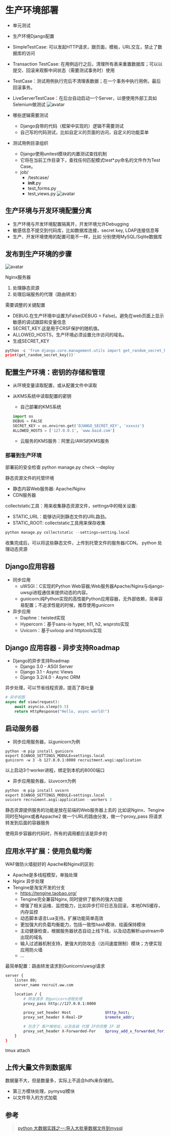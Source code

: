 # 生产环境部署
-   单元测试
-   生产环境Django配置

-   SimpleTestCase: 可以发起HTTP请求，跟页面，模板，URL交互，禁止了数据库的访问
-   Transaction TestCase: 在用例运行之后，清理所有表来重置数据库；可以以提交、回滚来观察中间状态（需要测试事务时）使用
-   TestCase：测试用例执行完后不清理表数据；在一个事务中执行用例，最后回滚事务。
-   LiveServerTestCase：在后台自动启动一个Server，以便使用外部工具如Selenium做测试
![avatar](./unitest.jpg)

-   哪些逻辑需要测试
    -   Django自带的代码（框架中实现的）逻辑不需要测试
    -   自己写的代码测试，比如自定义的页面的访问，自定义的功能菜单

-   测试用例目录组织
    -   Django使用unitest模块的内置测试查找机制
    -   它将在当前工作目录下，查找任何匹配模式test*.py命名的文件作为Test Case。
    -   job/
        -   /testcase/
        -   __init__.py
        -   test_forms.py
        -   test_views.py
![avatar](./unitest2.jpg)

## 生产环境与开发环境配置分离
-   生产环境与开发环境配置隔离开，开发环境允许Debugging
-   敏感信息不提交到代码库，比如数据库连接，secret key, LDAP连接信息等
-   生产、开发环境使用的配置可能不一样，比如 分别使用MySQL/Sqlite数据库

## 发布到生产环境的步骤
![avatar](./deploy1.jpg)

Nginx服务器
1.  处理静态资源
2.  处理后端服务的代理（路由转发）

需要调整的关键配置
-   DEBUG.在生产环境中设置为False(DEBUG = False)。避免在web页面上显示敏感的调试跟踪和变量信息
-   SECRET_KEY.这是用于CRSF保护的随机值。
-   ALLOWED_HOSTS，生产环境必须设置允许访问的域名。
-   生成SECRET_KEY
```python
python -c 'from django.core.management.utils import get_random_secret_key;
print(get_random_secret_key())'
```

## 配置生产环境：密钥的存储和管理
-   从环境变量读取配置，或从配置文件中读取
-   从KMS系统中读取配置的密钥
    -   自己部署的KMS系统
    ```python
    import os
    DEBUG = FALSE
    SECRET_KEY = os.environ.get('DJANGO_SECRET_KEY', 'xxxxzz')
    ALLOWED_HOSTS = ['127.0.0.1', 'www.baid.com']
    ```

    -   云服务的KMS服务：阿里云/AWS的KMS服务

### 部署到生产环境
部署前的安全检查
python manage.py check --deploy

静态资源文件的托管环境
-   静态内容Web服务器: Apache/Nginx
-   CDN服务器

collectstatic工具：用来收集静态资源文件，settings中的相关设置:
-   STATIC_URL：能够访问到静态文件的URL路劲。
-   STATIC_ROOT: collectstatic工具用来保存收集

```python
python manage.py collectstatic --settings=setting.local
```
收集完成后，可以将这些静态文件，上传到托管文件的服务器/CDN。
python 处理动态资源

## Django应用容器
-   同步应用
    -   uWSGI：C实现的Python Web容器;Web服务器Apache/Nginx与django-uwsgi进程通信来提供动态的内容。
    -   gunicorn:纯Python实现的高性能Python应用容器，无外部依赖，简单容易配置；不追求性能的时候，推荐使用gunicorn
-   异步应用
    -   Daphne：twisted实现
    -   Hypercorn：基于sans-io hyper, h11, h2, wsproto实现
    -   Uvicorn：基于uvloop and httptools实现

## Django 应用容器 - 异步支持Roadmap
-   Django的异步支持Roadmap
    -   Django 3.0 - ASGI Server
    -   Django 3.1 - Async Views
    -   Django 3.2/4.0 - Async ORM

异步处理，可以节省线程资源，提高了吞吐量
```python
# 异步视图
async def view(request):
    await asyncio.sleep(0.5)
    return HttpResponse("Hello, async world!")

```

## 启动服务器
-   同步应用服务器，以gunicorn为例
```
python -m pip install gunicorn
export DJANGO_SETTINGS_MODULE=settings.local
gunicorn -w 3 -b 127.0.0.1:8000 recruitment.wsgi:application
```
以上启动3个worker进程，绑定到本机的8000端口

-   异步应用服务器，以uvcorn为例
```python
python -m pip install uvcorn
export DJANGO_SETTINGS_MODULE=settings.local
uvicorn recruiment.asgi:application --workers 3
```

静态资源提供服务的功能是放在前端的Web服务器上去的
比如说Nginx、Tengine
同时在Nginx或者Appache2
做一个URL的路由分发，做一个proxy_pass
将请求转发到后面的容器服务

<!-- django_prometheus的作用是啥 -->
使用异步容器的代码时，所有的调用都应该是异步的


## 应用水平扩展：使用负载均衡
WAF做防火墙挺好的
Apache和Nginx的区别:
-   Apache是多线程模型，单独处理
-   Nginx 异步处理
-   Tengine是淘宝开发的分支
    -   https://tengine.taobao.org/
    -   Tengine完全兼容Nginx, 同时提供了额外的强大功能
    -   增强了相关运维、监控能力，比如异步打印日志及回滚，本地DNS缓存，内存监控
    -   动态脚本语言Lua支持。扩展功能简单高效
    -   更加强大的负载均衡能力，包括一致性hash模块、绘画保持模块
    -   主动健康检查，根据服务器状态自动上线下线，以及动态解析upstream中出现的域名
    -   输入过滤器机制支持，更强大的防攻击（访问速度限制）模块；方便实现应用防火墙
    -   ...

最简单配置：路由转发请求到Gunicorn/uwsgi请求
```bash
server {
    listen 80;
    server_name recruit.ww.com

    location / {
        # 转发请求 到gunicorn进程处理
        proxy_pass http://127.0.0.1:8000

        proxy_set_header Host               $http_host;
        proxy_set_header X-Real-IP          $remote_addr;

        # 包含了 客户端地址，以及各级 代理 IP的完整 IP 链
        proxy_set_header X-Forwarded-For    $proxy_add_x_forwarded_for;
    }
}

```
tmux attach 
## 上传大量文件到数据库
数据量不大，但是数量多，实际上不适合hdfs来存储的。
-   第三方模块处理，pymysql模块
-   以文件导入的方式加载


## 参考
>[python 大数据实践之一:导入大批量数据文件到mysql](https://zhuanlan.zhihu.com/p/133680339)